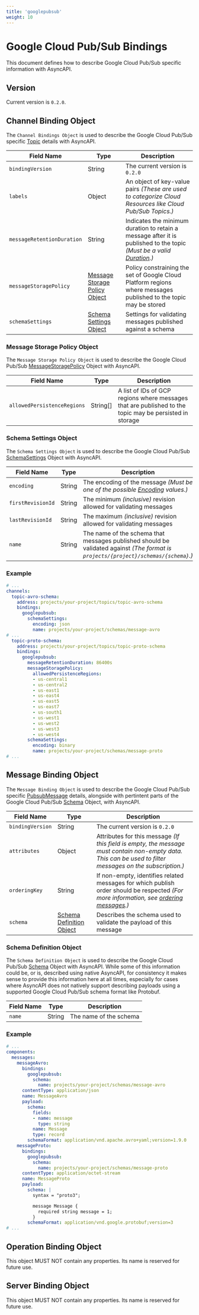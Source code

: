 ```yaml
---
title: 'googlepubsub'
weight: 10
---
```


# Google Cloud Pub/Sub Bindings

This document defines how to describe Google Cloud Pub/Sub specific information with AsyncAPI.

<a name="version"></a>

## Version

Current version is `0.2.0`.

<a name="channel"></a>

## Channel Binding Object

The `Channel Bindings Object` is used to describe the Google Cloud Pub/Sub specific
[Topic](https://cloud.google.com/pubsub/docs/reference/rest/v1/projects.topics/create) details with AsyncAPI.

Field Name | Type | Description
---|---|---
`bindingVersion`|String|The current version is `0.2.0`
`labels`|Object|An object of key-value pairs _(These are used to categorize Cloud Resources like Cloud Pub/Sub Topics.)_
`messageRetentionDuration`|String|Indicates the minimum duration to retain a message after it is published to the topic _(Must be a valid [Duration](https://developers.google.com/protocol-buffers/docs/reference/google.protobuf#google.protobuf.Duration).)_
`messageStoragePolicy`|[Message Storage Policy Object](#message-storage-policy-object)|Policy constraining the set of Google Cloud Platform regions where messages published to the topic may be stored
`schemaSettings`|[Schema Settings Object](#schema-settings-object)|Settings for validating messages published against a schema

<a name="message-storage-policy-object"></a>

### Message Storage Policy Object

The `Message Storage Policy Object` is used to describe the Google Cloud Pub/Sub
[MessageStoragePolicy](https://cloud.google.com/pubsub/docs/reference/rest/v1/projects.topics#MessageStoragePolicy)
Object with AsyncAPI.

Field Name | Type | Description
---|---|---
`allowedPersistenceRegions`|String[]|A list of IDs of GCP regions where messages that are published to the topic may be persisted in storage

<a name="schema-settings-object"></a>

### Schema Settings Object

The `Schema Settings Object` is used to describe the Google Cloud Pub/Sub
[SchemaSettings](https://cloud.google.com/pubsub/docs/reference/rest/v1/projects.topics#SchemaSettings) Object with
AsyncAPI.

Field Name | Type | Description
---|---|---
`encoding`|String|The encoding of the message _(Must be one of the possible [Encoding](https://cloud.google.com/pubsub/docs/reference/rest/v1/projects.topics#encoding) values.)_
`firstRevisionId`|String|The minimum _(inclusive)_ revision allowed for validating messages
`lastRevisionId`|String|The maximum _(inclusive)_ revision allowed for validating messages
`name`|String|The name of the schema that messages published should be validated against _(The format is `projects/{project}/schemas/{schema}`.)_

<a name="channel-binding-example"></a>

### Example

```yaml
# ...
channels:
  topic-avro-schema:
    address: projects/your-project/topics/topic-avro-schema
    bindings:
      googlepubsub:
        schemaSettings:
          encoding: json
          name: projects/your-project/schemas/message-avro
# ...
  topic-proto-schema:
    address: projects/your-project/topics/topic-proto-schema
    bindings:
      googlepubsub:
        messageRetentionDuration: 86400s
        messageStoragePolicy:
          allowedPersistenceRegions:
          - us-central1
          - us-central2
          - us-east1
          - us-east4
          - us-east5
          - us-east7
          - us-south1
          - us-west1
          - us-west2
          - us-west3
          - us-west4
        schemaSettings:
          encoding: binary
          name: projects/your-project/schemas/message-proto
# ...
```

<a name="message"></a>

## Message Binding Object

The `Message Binding Object` is used to describe the Google Cloud Pub/Sub specific
[PubsubMessage](https://cloud.google.com/pubsub/docs/reference/rest/v1/PubsubMessage) details, alongside with pertintent
parts of the Google Cloud Pub/Sub
[Schema](https://cloud.google.com/pubsub/docs/reference/rest/v1/projects.schemas#Schema)
Object, with AsyncAPI.

Field Name | Type | Description
---|---|---
`bindingVersion`|String|The current version is `0.2.0`
`attributes`|Object|Attributes for this message _(If this field is empty, the message must contain non-empty data. This can be used to filter messages on the subscription.)_
`orderingKey`|String|If non-empty, identifies related messages for which publish order should be respected _(For more information, see [ordering messages](https://cloud.google.com/pubsub/docs/ordering).)_
`schema`|[Schema Definition Object](#schema-definition-object)|Describes the schema used to validate the payload of this message

<a name="schema-definition-object"></a>

### Schema Definition Object

The `Schema Definition Object` is used to describe the Google Cloud Pub/Sub
[Schema]([Schema](https://cloud.google.com/pubsub/docs/reference/rest/v1/projects.schemas#Schema)) Object with AsyncAPI.
While some of this information could be, or is, described using native AsyncAPI, for consistency it makes sense to
provide this information here at all times, especially for cases where AsyncAPI does not natively support describing
payloads using a supported Google Cloud Pub/Sub schema format like Protobuf.

Field Name | Type | Description
---|---|---
`name`|String|The name of the schema

<a name="message-binding-example"></a>

### Example

```yaml
# ...
components:
  messages:
    messageAvro:
      bindings:
        googlepubsub:
          schema:
            name: projects/your-project/schemas/message-avro
      contentType: application/json
      name: MessageAvro
      payload:
        schema:
          fields:
          - name: message
            type: string
          name: Message
          type: record
        schemaFormat: application/vnd.apache.avro+yaml;version=1.9.0
    messageProto:
      bindings:
        googlepubsub:
          schema:
            name: projects/your-project/schemas/message-proto
      contentType: application/octet-stream
      name: MessageProto
      payload:
        schema: |
          syntax = "proto3";

          message Message {
            required string message = 1;
          }
        schemaFormat: application/vnd.google.protobuf;version=3
# ...
```

<a name="operation"></a>

## Operation Binding Object

This object MUST NOT contain any properties. Its name is reserved for future use.

<a name="server"></a>

## Server Binding Object

This object MUST NOT contain any properties. Its name is reserved for future use.
